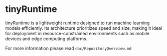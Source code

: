 # tinyRuntime

tinyRuntime is a lightweight runtime designed to run machine learning models efficiently. Its architecture prioritizes speed and size, making it ideal for deployment in resource-constrained environments such as mobile devices and edge computing platforms.

For more information please read `doc/RepositoryOverview.md`
